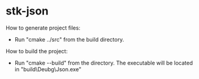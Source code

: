 # stk-json
How to generate project files:
- Run "cmake ../src" from the build directory.

How to build the project:
- Run "cmake --build" from the directory.
The executable will be located in "build\Deubg\Json.exe"
